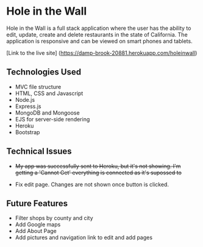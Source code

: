 # Hole in the Wall
Hole in the Wall is a full stack application where the user has the ability to edit, update, create and delete restaurants in the state of California. The application is responsive and can be viewed on smart phones and tablets.

[Link to the live site] (https://damp-brook-20881.herokuapp.com/holeinwall)

## Technologies Used
- MVC file structure
- HTML, CSS and Javascript
- Node.js
- Express.js
- MongoDB and Mongoose
- EJS for server-side rendering
- Heroku 
- Bootstrap


## Technical Issues
- <s>My app was successfully sent to Heroku, but it's not showing. I'm getting a 'Cannot Get' everything is connected as it's supossed to</s>

- Fix edit page. Changes are not shown once button is clicked.

## Future Features
- Filter shops by county and city
- Add Google maps 
- Add About Page
- Add pictures and navigation link to edit and add pages

